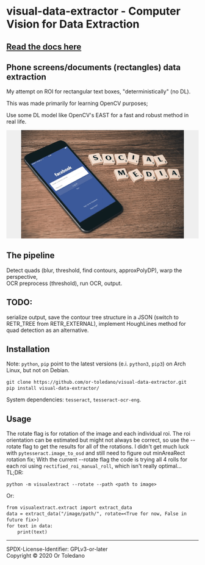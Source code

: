 # visual-data-extractor - Computer Vision for Data Extraction
## [Read the docs here](build/docs/content/api-documentation.md)
## Phone screens/documents (rectangles) data extraction
My attempt on ROI for rectangular text boxes, "deterministically" (no DL).

This was made primarily for learning OpenCV purposes;

Use some DL model like OpenCV's EAST for a fast and robust method in real life.


![demo](resources/demo.gif)


## The pipeline
Detect quads (blur, threshold, find contours, approxPolyDP), warp the perspective, \
OCR preprocess (threshold), run OCR, output.
## TODO:
serialize output, save the contour tree structure in a JSON
(switch to RETR_TREE from RETR_EXTERNAL), implement HoughLines method for quad
detection as an alternative.
## Installation
Note: ```python```, ```pip``` point to the latest versions (e.i.
```python3```, ```pip3```) on Arch Linux, but not on Debian.

```
git clone https://github.com/or-toledano/visual-data-extractor.git
pip install visual-data-extractor/
```
System dependencies: ```tesseract```, ```tesseract-ocr-eng```.
## Usage
The rotate flag is for rotation of the image and each individual roi.
The roi orientation can be estimated but might not always be correct,
so use the --rotate flag to get the results for all of the rotations.
I didn't get much luck with
``` pytesseract.image_to_osd ```
and still need to figure out minAreaRect rotation fix; With the current --rotate
flag the code is trying all 4 rolls for each roi using
```rectified_roi_manual_roll```, which isn't really optimal...\
TL;DR:
```
python -m visualextract --rotate --path <path to image>
```
Or:
```
from visualextract.extract import extract_data
data = extract_data("/image/path/", rotate=<True for now, False in future fix>)
for text in data:
    print(text)
```
---------------
SPDX-License-Identifier: GPLv3-or-later \
Copyright © 2020 Or Toledano

